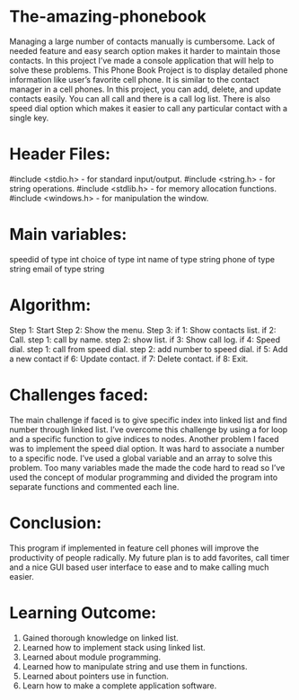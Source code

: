 # The-amazing-phonebook

Managing a large number of contacts manually is cumbersome. Lack of needed feature and easy search
option makes it harder to maintain those contacts. In this project I’ve made a console application that will
help to solve these problems. This Phone Book Project is to display detailed phone information like
user’s favorite cell phone. It is similar to the contact manager in a cell phones. In this project, you can
add, delete, and update contacts easily. You can all call and there is a call log list. There is also speed dial
option which makes it easier to call any particular contact with a single key.

# Header Files:
#include <stdio.h> - for standard input/output.
#include <string.h> - for string operations.
#include <stdlib.h> - for memory allocation functions.
#include <windows.h> - for manipulation the window.

# Main variables:
speedid of type int
choice of type int
name of type string
phone of type string
email of type string

# Algorithm:
Step 1: Start
Step 2: Show the menu.
Step 3:
if 1: Show contacts list.
if 2: Call.
step 1: call by name.
step 2: show list.
if 3: Show call log.
if 4: Speed dial.
step 1: call from speed dial.
step 2: add number to speed dial.
if 5: Add a new contact
if 6: Update contact.
if 7: Delete contact.
if 8: Exit.

# Challenges faced:
The main challenge if faced is to give specific index into linked list and find number through linked list.
I’ve overcome this challenge by using a for loop and a specific function to give indices to nodes.
Another problem I faced was to implement the speed dial option. It was hard to associate a number to a
specific node. I’ve used a global variable and an array to solve this problem.
Too many variables made the made the code hard to read so I’ve used the concept of modular
programming and divided the program into separate functions and commented each line.

# Conclusion:
This program if implemented in feature cell phones will improve the productivity of people radically. My
future plan is to add favorites, call timer and a nice GUI based user interface to ease and to make calling
much easier.

# Learning Outcome:
1. Gained thorough knowledge on linked list.
2. Learned how to implement stack using linked list.
3. Learned about module programming.
4. Learned how to manipulate string and use them in functions.
5. Learned about pointers use in function.
6. Learn how to make a complete application software.
